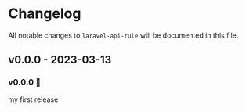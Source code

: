 # Changelog

All notable changes to `laravel-api-rule` will be documented in this file.

## v0.0.0 - 2023-03-13

### v0.0.0 :hibiscus:

my first release
